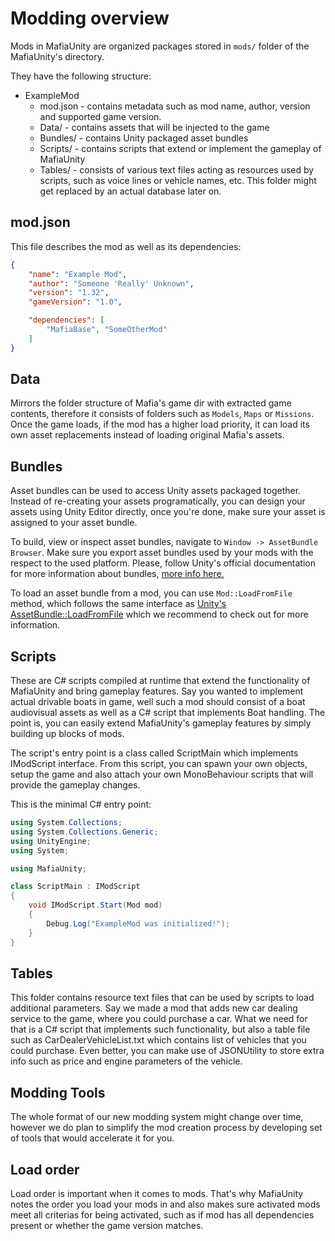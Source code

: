 # Modding overview
Mods in MafiaUnity are organized packages stored in `mods/` folder of the MafiaUnity's directory.

They have the following structure:

* ExampleMod
  * mod.json - contains metadata such as mod name, author, version and supported game version.
  * Data/ - contains assets that will be injected to the game
  * Bundles/ - contains Unity packaged asset bundles
  * Scripts/ - contains scripts that extend or implement the gameplay of MafiaUnity
  * Tables/ - consists of various text files acting as resources used by scripts, such as voice lines or vehicle names, etc. This folder might get replaced by an actual database later on.
  
## mod.json
This file describes the mod as well as its dependencies:

```json
{
    "name": "Example Mod",
    "author": "Someone 'Really' Unknown",
    "version": "1.32",
    "gameVersion": "1.0",

    "dependencies": [
        "MafiaBase", "SomeOtherMod"
    ]
}
```

## Data
Mirrors the folder structure of Mafia's game dir with extracted game contents, therefore it consists of folders such as `Models`, `Maps` or `Missions`. Once the game loads, if the mod has a higher load priority, it can load its own asset replacements instead of loading original Mafia's assets.

## Bundles
Asset bundles can be used to access Unity assets packaged together. Instead of re-creating your assets programatically, you can design your assets using Unity Editor directly, once you're done, make sure your asset is assigned to your asset bundle.

To build, view or inspect asset bundles, navigate to `Window -> AssetBundle Browser`. Make sure you export asset bundles used by your mods with the respect to the used platform. Please, follow Unity's official documentation for more information about bundles, [more info here.](https://docs.unity3d.com/Manual/AssetBundlesIntro.html)

To load an asset bundle from a mod, you can use `Mod::LoadFromFile` method, which follows the same interface as [Unity's AssetBundle::LoadFromFile](https://docs.unity3d.com/ScriptReference/AssetBundle.LoadFromFile.html) which we recommend to check out for more information.

## Scripts
These are C# scripts compiled at runtime that extend the functionality of MafiaUnity and bring gameplay features. Say you wanted to implement actual drivable boats in game, well such a mod should consist of a boat audiovisual assets as well as a C# script that implements Boat handling. The point is, you can easily extend MafiaUnity's gameplay features by simply building up blocks of mods.

The script's entry point is a class called ScriptMain which implements IModScript interface. From this script, you can spawn your own objects, setup the game and also attach your own MonoBehaviour scripts that will provide the gameplay changes.

This is the minimal C# entry point:
```cs
using System.Collections;
using System.Collections.Generic;
using UnityEngine;
using System;

using MafiaUnity;

class ScriptMain : IModScript
{
    void IModScript.Start(Mod mod)
    {
        Debug.Log("ExampleMod was initialized!");
    }
}
```


## Tables
This folder contains resource text files that can be used by scripts to load additional parameters. Say we made a mod that adds new car dealing service to the game, where you could purchase a car. What we need for that is a C# script that implements such functionality, but also a table file such as CarDealerVehicleList.txt which contains list of vehicles that you could purchase. Even better, you can make use of JSONUtility to store extra info such as price and engine parameters of the vehicle.

## Modding Tools
The whole format of our new modding system might change over time, however we do plan to simplify the mod creation process by developing set of tools that would accelerate it for you.

## Load order
Load order is important when it comes to mods. That's why MafiaUnity notes the order you load your mods in and also makes sure activated mods meet all criterias for being activated, such as if mod has all dependencies present or whether the game version matches.
